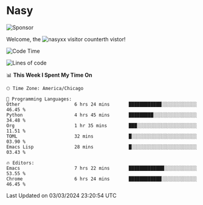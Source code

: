 # Nasy

<!--
<p align="center">
<img height="200" src="https://github-readme-stats.vercel.app/api?username=nasyxx&count_private=true&show_icons=true&theme=dracula&include_all_commits=true"/>
<img height="200" src="https://github-readme-stats.vercel.app/api/top-langs/?username=nasyxx&theme=dracula&hide=html,jupyter+notebook&count_private=true&show_icons=true"/>
</p>

  
----------------
-->

![Sponsor](https://img.shields.io/static/v1.svg?label=Sponsor&message=%E2%9D%A4&logo=GitHub&style=flat&color=pink)
 
Welcome, the ![nasyxx visitor counter](https://count.getloli.com/get/@nasyxx?theme=rule34)th vistor!
 
<!--START_SECTION:waka-->
![Code Time](http://img.shields.io/badge/Code%20Time-4%2C325%20hrs%2020%20mins-blue)

![Lines of code](https://img.shields.io/badge/From%20Hello%20World%20I%27ve%20Written-6.3%20million%20lines%20of%20code-blue)

📊 **This Week I Spent My Time On** 

```text
🕑︎ Time Zone: America/Chicago

💬 Programming Languages: 
Other                    6 hrs 24 mins       ████████████░░░░░░░░░░░░░   46.45 % 
Python                   4 hrs 45 mins       █████████░░░░░░░░░░░░░░░░   34.48 % 
Org                      1 hr 35 mins        ███░░░░░░░░░░░░░░░░░░░░░░   11.51 % 
TOML                     32 mins             █░░░░░░░░░░░░░░░░░░░░░░░░   03.90 % 
Emacs Lisp               28 mins             █░░░░░░░░░░░░░░░░░░░░░░░░   03.43 % 

🔥 Editors: 
Emacs                    7 hrs 22 mins       █████████████░░░░░░░░░░░░   53.55 % 
Chrome                   6 hrs 24 mins       ████████████░░░░░░░░░░░░░   46.45 % 
```


 Last Updated on 03/03/2024 23:20:54 UTC
<!--END_SECTION:waka-->

<!-- ![visitors](https://visitor-badge.laobi.icu/badge?page_id=nasyxx.nasyxx) -->

